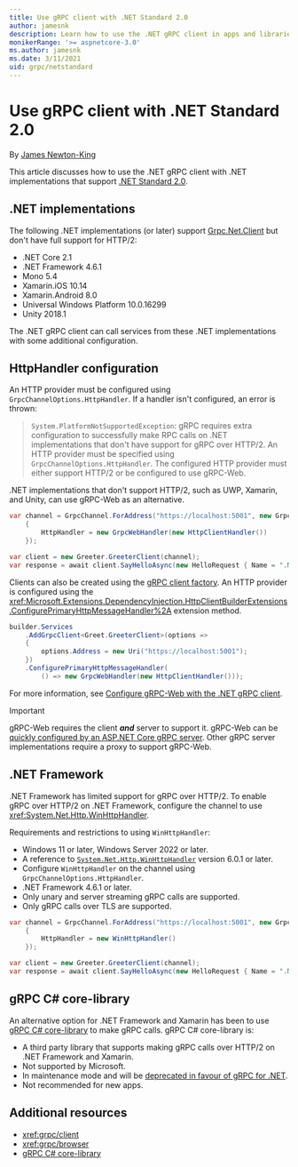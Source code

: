 ```yaml
---
title: Use gRPC client with .NET Standard 2.0
author: jamesnk
description: Learn how to use the .NET gRPC client in apps and libraries that support .NET Standard 2.0.
monikerRange: '>= aspnetcore-3.0'
ms.author: jamesnk
ms.date: 3/11/2021
uid: grpc/netstandard
---
```

# Use gRPC client with .NET Standard 2.0

By [James Newton-King](https://twitter.com/jamesnk)

This article discusses how to use the .NET gRPC client with .NET implementations that support [.NET Standard 2.0](/dotnet/standard/net-standard).

## .NET implementations

The following .NET implementations (or later) support [Grpc.Net.Client](https://www.nuget.org/packages/Grpc.Net.Client/) but don't have full support for HTTP/2:

* .NET Core 2.1
* .NET Framework 4.6.1
* Mono 5.4
* Xamarin.iOS 10.14
* Xamarin.Android 8.0
* Universal Windows Platform 10.0.16299
* Unity 2018.1

The .NET gRPC client can call services from these .NET implementations with some additional configuration.

## HttpHandler configuration

An HTTP provider must be configured using `GrpcChannelOptions.HttpHandler`. If a handler isn't configured, an error is thrown:

> `System.PlatformNotSupportedException`: gRPC requires extra configuration to successfully make RPC calls on .NET implementations that don't have support for gRPC over HTTP/2. An HTTP provider must be specified using `GrpcChannelOptions.HttpHandler`. The configured HTTP provider must either support HTTP/2 or be configured to use gRPC-Web.

.NET implementations that don't support HTTP/2, such as UWP, Xamarin, and Unity, can use gRPC-Web as an alternative.

```csharp
var channel = GrpcChannel.ForAddress("https://localhost:5001", new GrpcChannelOptions
    {
        HttpHandler = new GrpcWebHandler(new HttpClientHandler())
    });

var client = new Greeter.GreeterClient(channel);
var response = await client.SayHelloAsync(new HelloRequest { Name = ".NET" });
```

Clients can also be created using the [gRPC client factory](xref:grpc/clientfactory). An HTTP provider is configured using the <xref:Microsoft.Extensions.DependencyInjection.HttpClientBuilderExtensions.ConfigurePrimaryHttpMessageHandler%2A> extension method.

```csharp
builder.Services
    .AddGrpcClient<Greet.GreeterClient>(options =>
    {
        options.Address = new Uri("https://localhost:5001");
    })
    .ConfigurePrimaryHttpMessageHandler(
        () => new GrpcWebHandler(new HttpClientHandler()));
```

For more information, see [Configure gRPC-Web with the .NET gRPC client](xref:grpc/browser#configure-grpc-web-with-the-net-grpc-client).

> [!IMPORTANT]
> gRPC-Web requires the client ***and*** server to support it. gRPC-Web can be [quickly configured by an ASP.NET Core gRPC server](xref:grpc/browser#configure-grpc-web-in-aspnet-core). Other gRPC server implementations require a proxy to support gRPC-Web.

## .NET Framework

.NET Framework has limited support for gRPC over HTTP/2. To enable gRPC over HTTP/2 on .NET Framework, configure the channel to use <xref:System.Net.Http.WinHttpHandler>.

Requirements and restrictions to using `WinHttpHandler`:

* Windows 11 or later, Windows Server 2022 or later.
* A reference to [`System.Net.Http.WinHttpHandler`](https://www.nuget.org/packages/System.Net.Http.WinHttpHandler/) version 6.0.1 or later.
* Configure `WinHttpHandler` on the channel using `GrpcChannelOptions.HttpHandler`.
* .NET Framework 4.6.1 or later.
* Only unary and server streaming gRPC calls are supported.
* Only gRPC calls over TLS are supported.

```csharp
var channel = GrpcChannel.ForAddress("https://localhost:5001", new GrpcChannelOptions
    {
        HttpHandler = new WinHttpHandler()
    });

var client = new Greeter.GreeterClient(channel);
var response = await client.SayHelloAsync(new HelloRequest { Name = ".NET" });
```

## gRPC C# core-library

An alternative option for .NET Framework and Xamarin has been to use [gRPC C# core-library](https://grpc.io/docs/languages/csharp/quickstart/) to make gRPC calls. gRPC C# core-library is:

* A third party library that supports making gRPC calls over HTTP/2 on .NET Framework and Xamarin. 
* Not supported by Microsoft.
* In maintenance mode and will be [deprecated in favour of gRPC for .NET](https://grpc.io/blog/grpc-csharp-future/).
* Not recommended for new apps.

## Additional resources

* <xref:grpc/client>
* <xref:grpc/browser>
* [gRPC C# core-library](https://grpc.io/docs/languages/csharp/quickstart/)
